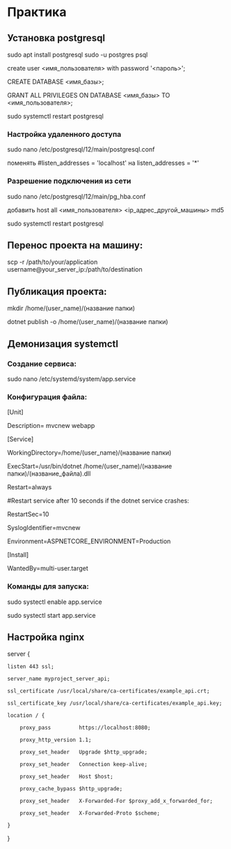 # Практика

## Установка postgresql
sudo apt install postgresql
sudo -u postgres psql

create user <имя_пользователя> with password '<пароль>';

CREATE DATABASE <имя_базы>;

GRANT ALL PRIVILEGES ON DATABASE <имя_базы> TO <имя_пользователя>;

sudo systemctl restart postgresql

### Настройка удаленного доступа

sudo nano /etc/postgresql/12/main/postgresql.conf

поменять #listen_addresses = 'localhost' на listen_addresses = '*'

### Разрешение подключения из сети

sudo nano /etc/postgresql/12/main/pg_hba.conf


добавить host all <имя_пользователя> <ip_адрес_другой_машины> md5

sudo systemctl restart postgresql

## Перенос проекта на машину:

scp -r /path/to/your/application username@your_server_ip:/path/to/destination


## Публикация проекта:

mkdir /home/(user_name)/(название папки)

dotnet publish -o /home/(user_name)/(название папки)

## Демонизация systemctl

### Создание сервиса:

sudo nano /etc/systemd/system/app.service


### Конфигурация файла:


[Unit] 

Description= mvcnew webapp


[Service] 

WorkingDirectory=/home/(user_name)/(название папки)

ExecStart=/usr/bin/dotnet /home/(user_name)/(название папки)/(название_файла).dll

Restart=always

#Restart service after 10 seconds if the dotnet service crashes:

RestartSec=10

SyslogIdentifier=mvcnew

Environment=ASPNETCORE_ENVIRONMENT=Production


[Install]

WantedBy=multi-user.target



### Команды для запуска:

sudo systectl enable app.service

sudo systectl start app.service


## Настройка nginx

server {

    listen 443 ssl;
    
    server_name myproject_server_api;

    ssl_certificate /usr/local/share/ca-certificates/example_api.crt;
    
    ssl_certificate_key /usr/local/share/ca-certificates/example_api.key;

    location / {
    
        proxy_pass         https://localhost:8080;
        
        proxy_http_version 1.1;
        
        proxy_set_header   Upgrade $http_upgrade;
        
        proxy_set_header   Connection keep-alive;
        
        proxy_set_header   Host $host;
        
        proxy_cache_bypass $http_upgrade;
        
        proxy_set_header   X-Forwarded-For $proxy_add_x_forwarded_for;
        
        proxy_set_header   X-Forwarded-Proto $scheme;
        
    }
}
